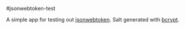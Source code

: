 #jsonwebtoken-test

A simple app for testing out [jsonwebtoken](https://github.com/auth0/node-jsonwebtoken).
Salt generated with [bcrypt](https://github.com/ncb000gt/node.bcrypt.js).
